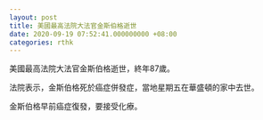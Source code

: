```yaml
---
layout: post
title: 美國最高法院大法官金斯伯格逝世
date: 2020-09-19 07:52:41.000000000 +08:00
categories: rthk
---
```


美國最高法院大法官金斯伯格逝世，終年87歲。

法院表示，金斯伯格死於癌症併發症，當地星期五在華盛頓的家中去世。

金斯伯格早前癌症復發，要接受化療。

